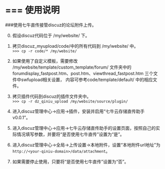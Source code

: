 ===
使用说明
===

###使用七牛直传接管discuz的论坛附件上传。  

0.  假设discuz代码位于 /my/website/ 下。  
1.  拷贝discuz_myupload/code/中的所有代码到 /my/website/ 中。  
  `>>> cp -r code/* /my/website/`  

2.  如果使用了自定义模板，需要修改 /my/website/template/custom_template/forum/ 文件夹中的
forumdisplay_fastpost.htm、post.htm、viewthread_fastpost.htm 三个文件中swfupload相关设置，
内容可参考code/template/default/ 中的相应文件。  

3.  拷贝插件代码到discuz的插件文件夹中。  
  `>>> cp -r dz_qiniu_upload /my/website/source/plugin/`  

4.  进入discuz管理中心->应用->插件，安装并启用“七牛云存储直传助手 v0.0.1”。  
5.  进入discuz管理中心->应用->七牛云存储直传助手的设置页面，按照自己的实际情况填写参数，并要将“是否使用七牛直传”设置为“是”。  
6.  进入discuz管理中心->全局->上传设置->本地附件，设置“本地附件url地址”为`http://<your-qiniu-domain>/data/attachment`。  
7.  如果需要停止使用，只要将“是否使用七牛直传”设置为“否”。  
